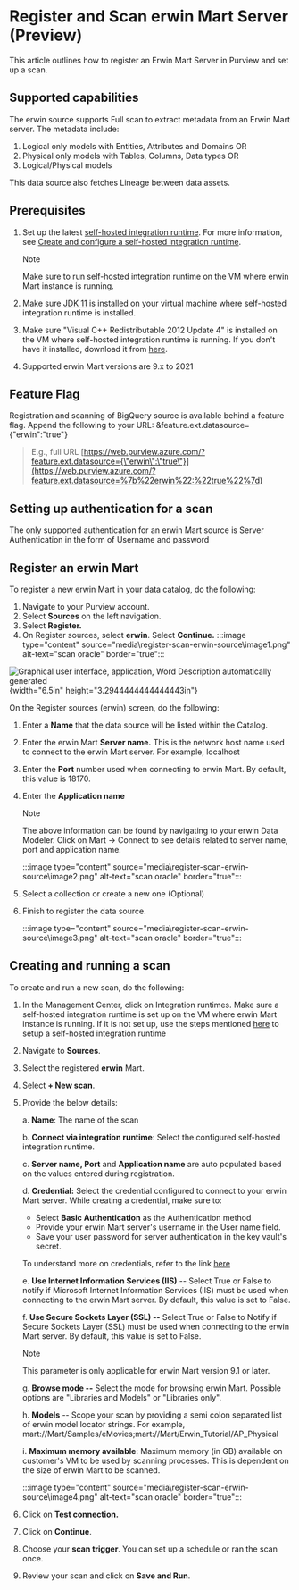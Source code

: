 
# Register and Scan erwin Mart Server (Preview)

This article outlines how to register an Erwin Mart Server in Purview
and set up a scan.

## Supported capabilities

The erwin source supports Full scan to extract metadata from an Erwin
Mart server. The metadata include:

1.  Logical only models with Entities, Attributes and Domains OR
2.  Physical only models with Tables, Columns, Data types OR
3.  Logical/Physical models

This data source also fetches Lineage between data assets.

## Prerequisites

1.  Set up the latest [self-hosted integration
    runtime](https://www.microsoft.com/download/details.aspx?id=39717).
    For more information, see [Create and configure a self-hosted
    integration
    runtime](https://docs.microsoft.com/azure/data-factory/create-self-hosted-integration-runtime).

    > [!Note]
    > Make sure to run self-hosted integration runtime on the VM where erwin Mart instance is running.

2.  Make sure [JDK
    11](https://www.oracle.com/java/technologies/javase-jdk11-downloads.html)
    is installed on your virtual machine where self-hosted integration
    runtime is installed.

3.  Make sure \"Visual C++ Redistributable 2012 Update 4\" is installed
    on the VM where self-hosted integration runtime is running. If you
    don\'t have it installed, download it from
    [here](https://www.microsoft.com/download/details.aspx?id=30679).

4.  Supported erwin Mart versions are 9.x to 2021

## Feature Flag

Registration and scanning of BigQuery source is available behind a
feature flag. Append the following to your URL:
&feature.ext.datasource={\"erwin\":\"true\"}

> E.g., full URL
> [https://web.purview.azure.com/?feature.ext.datasource={\"erwin\":\"true\"}](https://web.purview.azure.com/?feature.ext.datasource=%7b%22erwin%22:%22true%22%7d)

## Setting up authentication for a scan

The only supported authentication for an erwin Mart source is Server
Authentication in the form of Username and password

## Register an erwin Mart

To register a new erwin Mart in your data catalog, do the following:

1.  Navigate to your Purview account.
2.  Select **Sources** on the left navigation.
3.  Select **Register.**
4.  On Register sources, select **erwin**. Select **Continue.**
    :::image type="content" source="media\register-scan-erwin-source\image1.png" alt-text="scan oracle" border="true":::

![Graphical user interface, application, Word Description automatically
generated](media\register-scan-erwin-source\image1.png){width="6.5in"
height="3.2944444444444443in"}


On the Register sources (erwin) screen, do the following:

1.  Enter a **Name** that the data source will be listed within the
    Catalog.

2.  Enter the erwin Mart **Server name.** This is the network host name
    used to connect to the erwin Mart server. For example, localhost

3.  Enter the **Port** number used when connecting to erwin Mart. By
    default, this value is 18170.

4.  Enter the **Application name**

    >[!Note]
    > The above information can be found by navigating to your erwin
Data Modeler. Click on Mart -\> Connect to see details related to server
name, port and application name.

    :::image type="content" source="media\register-scan-erwin-source\image2.png" alt-text="scan oracle" border="true":::

5.  Select a collection or create a new one (Optional)

6.  Finish to register the data source.

    :::image type="content" source="media\register-scan-erwin-source\image3.png" alt-text="scan oracle" border="true":::


## Creating and running a scan

To create and run a new scan, do the following:

1.  In the Management Center, click on Integration runtimes. Make sure a
    self-hosted integration runtime is set up on the VM where erwin Mart
    instance is running. If it is not set up, use the steps mentioned
    [here](https://docs.microsoft.com/azure/purview/manage-integration-runtimes)
    to setup a self-hosted integration runtime

2.  Navigate to **Sources**.

3.  Select the registered **erwin** Mart.

4.  Select **+ New scan**.

5.  Provide the below details:

    a.  **Name**: The name of the scan

    b.  **Connect via integration runtime**: Select the configured
        self-hosted integration runtime.

    c.  **Server name, Port** and **Application name** are auto
        populated based on the values entered during registration.

    d.  **Credential:** Select the credential configured to connect to
        your erwin Mart server. While creating a credential, make sure
        to:
    - Select **Basic Authentication** as the Authentication method
    - Provide your erwin Mart server's username in the User name
            field.
    - Save your user password for server authentication in the
             key vault's secret.

    To understand more on credentials, refer to the link
[here](https://docs.microsoft.com/azure/purview/manage-credentials)

    e.  **Use Internet Information Services (IIS)** -- Select True or False
    to notify if Microsoft Internet Information Services (IIS) must be
    used when connecting to the erwin Mart server. By default, this
    value is set to False.

    f.  **Use Secure Sockets Layer (SSL) --** Select True or False to Notify
    if Secure Sockets Layer (SSL) must be used when connecting to the
    erwin Mart server. By default, this value is set to False.

    > [!Note]
    > This parameter is only applicable for erwin Mart version 9.1 or later.

    g.  **Browse mode --** Select the mode for browsing erwin Mart. Possible
    options are "Libraries and Models" or "Libraries only".

    h.  **Models** -- Scope your scan by providing a semi colon separated
    list of erwin model locator strings. For example,
    mart://Mart/Samples/eMovies;mart://Mart/Erwin_Tutorial/AP_Physical

    i.  **Maximum memory available**: Maximum memory (in GB) available on
    customer's VM to be used by scanning processes. This is dependent on
    the size of erwin Mart to be scanned.

    :::image type="content" source="media\register-scan-erwin-source\image4.png" alt-text="scan oracle" border="true":::

6.  Click on **Test connection.**

7.  Click on **Continue**.

8.  Choose your **scan trigger**. You can set up a schedule or ran the
    scan once.

9.  Review your scan and click on **Save and Run**.
